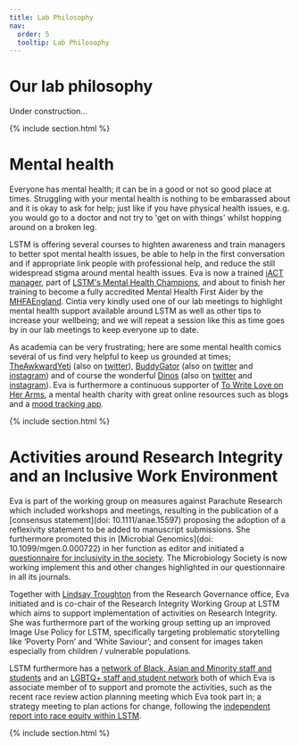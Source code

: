 ```yaml
---
title: Lab Philosophy
nav:
  order: 5
  tooltip: Lab Philosophy
---
```


# Our lab philosophy

Under construction...

{% include section.html %}

# Mental health

Everyone has mental health; it can be in a good or not so good place at times. Struggling with your mental health is nothing to be embarassed about and it is okay to ask for help; just like if you have physical health issues, e.g. you would go to a doctor and not try to 'get on with things' whilst hopping around on a broken leg.

LSTM is offering several courses to highten awareness and train managers to better spot mental health issues, be able to help in the first conversation and if appropriate link people with professional help, and reduce the still widespread stigma around mental health issues. Eva is now a trained [iACT manager](https://www.i-act.co.uk/), part of [LSTM's Mental Health Champions](https://twitter.com/lstmwellbeing), and about to finish her training to become a fully accredited Mental Health First Aider by the [MHFAEngland](https://mhfaengland.org/). Cintia very kindly used one of our lab meetings to highlight mental health support available around LSTM as well as other tips to increase your wellbeing; and we will repeat a session like this as time goes by in our lab meetings to keep everyone up to date. 

As academia can be very frustrating; here are some mental health comics several of us find very helpful to keep us grounded at times; [TheAwkwardYeti](https://theawkwardyeti.com/) (also on [twitter](https://twitter.com/theawkwardyeti)), [BuddyGator](https://www.buddygator.com/) (also on [twitter](https://twitter.com/buddygatorcomic) and [instagram](https://www.instagram.com/buddygatorcomics/)) and of course the wonderful [Dinos](https://dinosandcomics.com/) (also on [twitter](https://twitter.com/dino_comics) and [instagram](https://www.instagram.com/dinosandcomics/)). Eva is furthermore a continuous supporter of [To Write Love on Her Arms](https://twloha.com/), a mental health charity with great online resources such as blogs and a [mood tracking app](https://twloha.com/thehopeful/).

{% include section.html %}

# Activities around Research Integrity and an Inclusive Work Environment

Eva is part of the working group on measures against Parachute Research which included workshops and meetings, resulting in the publication of a [consensus statement](doi: 10.1111/anae.15597) proposing the adoption of a reflexivity statement to be added to manuscript submissions. She furthermore promoted this in [Microbial Genomics](doi: 10.1099/mgen.0.000722) in her function as editor and initiated a [questionnaire for inclusivity in the society](https://microbiologysociety.org/news/full-news-listing/microbiology-society-survey-parachute-research.html). The Microbiology Society is now working implement this and other changes highlighted in our questionnaire in all its journals.

Together with [Lindsay Troughton]() from the Research Governance office, Eva initiated and is co-chair of the Research Integrity Working Group at LSTM which aims to support implementation of activities on Research Integrity. She was furthermore part of the working group setting up an improved Image Use Policy for LSTM, specifically targeting problematic storytelling like ‘Poverty Porn’ and ‘White Saviour’; and consent for images taken especially from children / vulnerable populations.

LSTM furthermore has a [network of Black, Asian and Minority staff and students](https://www.lstmed.ac.uk/about/equality-and-diversity/black-asian-and-minority-ethnic-bame-staff-network) and an [LGBTQ+ staff and student network](https://www.lstmed.ac.uk/about/equity-inclusion-at-lstm/lgbtq-network) both of which Eva is associate member of to support and promote the activities, such as the recent race review action planning meeting which Eva took part in; a strategy meeting to plan actions for change, following the [independent report into race equity within LSTM](https://www.lstmed.ac.uk/news-events/news/independent-report-into-race-equality-within-lstm).

{% include section.html %}
